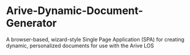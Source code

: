 # Arive-Dynamic-Document-Generator
A browser-based, wizard-style Single Page Application (SPA) for creating dynamic, personalized documents for use with the Arive LOS
